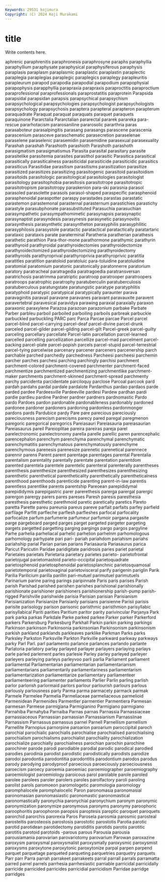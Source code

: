 ```yaml
---
Keywords: 29531 kojimura
Copyright: (C) 2024 Koji Murakami
---
```


# title

Write contents here.



aphrenic paraphrenitis paraphronesis paraphrosyne paraphs paraphyllia paraphyllium
paraphysate paraphysical paraphysiferous paraphysis paraplasis paraplasm paraplasmic paraplastic paraplastin paraplectic
paraplegia paraplegias paraplegic paraplegics paraplegy parapleuritis parapleurum parapod parapodia parapodial
parapodium parapophysial parapophysis parapphyllia parapraxia parapraxis paraproctitis paraproctium paraprofessional paraprofessionals
paraprostatitis paraprotein Parapsida parapsidal parapsidan parapsis parapsychical parapsychism parapsychological parapsychologies
parapsychologist parapsychologists parapsychology parapsychosis paraptera parapteral parapteron parapterum paraquadrate Paraquat
paraquat paraquats paraquet paraquets paraquinone Pararctalia Pararctalian pararectal pararek parareka
para-rescue pararhotacism pararosaniline pararosolic pararthria paras parasaboteur parasalpingitis parasang parasangs
parascene parascenia parascenium parasceve paraschematic parasecretion paraselenae paraselene paraselenic parasemidin
parasemidine parasexual parasexuality Parashah parashah Parashioth parashioth Parashoth parashoth parasigmatism
parasigmatismus Parasita parasital parasitary parasite parasitelike parasitemia parasites parasithol parasitic
Parasitica parasitical parasitically parasiticalness parasiticidal parasiticide parasiticidic parasitics parasiticus Parasitidae
parasitism parasitisms parasitization parasitize parasitized parasitizes parasitizing parasitogenic parasitoid parasitoidism
parasitoids parasitologic parasitological parasitologies parasitologist parasitology parasitophobia parasitosis parasitotrope parasitotropic
parasitotropism parasitotropy paraskenion para-ski parasnia parasol parasoled parasolette parasols parasol-shaped
paraspecific parasphenoid parasphenoidal paraspotter paraspy parastades parastas parastatic parastemon parastemonal
parasternal parasternum parastichies parastichy parastyle parasubphonate parasubstituted Parasuchia parasuchian parasympathetic
parasympathomimetic parasynapsis parasynaptic parasynaptist parasyndesis parasynesis parasynetic parasynovitis parasynthesis parasynthetic
parasyntheton parasyphilis parasyphilitic parasyphilosis parasystole paratactic paratactical paratactically paratartaric parataxic
parataxis parate paraterminal Paratheria paratherian parathesis parathetic parathion Para-thor-mone parathormone
parathymic parathyrin parathyroid parathyroidal parathyroidectomies parathyroidectomize parathyroidectomized parathyroidectomizing parathyroidectomy parathyroids
parathyroprival parathyroprivia parathyroprivic paratitla paratitles paratitlon paratoloid paratoluic para-toluidine paratoluidine
paratomial paratomium paratonic paratonically paratonnerre paratorium paratory paratracheal paratragedia paratragoedia
paratransversan paratrichosis paratrimma paratriptic paratroop paratrooper paratroopers paratroops paratrophic paratrophy
paratuberculin paratuberculosis paratuberculous paratungstate paratungstic paratype paratyphlitis paratyphoid paratypic paratypical
paratypically paraunter parava paravaginitis paravail paravane paravanes paravant paravauxite paravent
paravertebral paravesical paravidya parawing paraxial paraxially paraxon paraxonic paraxylene Parazoa
parazoan parazonium parbake Parbate Parber parbleu parboil parboiled parboiling parboils
parbreak parbuckle parbuckled parbuckling PARC parc Parca Parcae parcae Parcel
parcel parcel-blind parcel-carrying parcel-deaf parcel-divine parcel-drunk parceled parcel-gilder parcel-gilding parcel-gilt
Parcel-greek parcel-guilty parceling parcellary parcellate Parcel-latin parcellation parcel-learned parcelled parcelling
parcellization parcellize parcel-mad parcelment parcel-packing parcel-plate parcel-popish parcels parcel-stupid parcel-terrestrial
parcel-tying parcelwise parcenary parcener parceners parcenership parch parchable parched parchedly
parchedness Parcheesi parcheesi parchemin parcher parches parchesi parching parchingly parchisi
parchment parchment-colored parchment-covered parchmenter parchment-faced parchmentize parchmentized parchmentizing parchmentlike parchment-maker
parchments parchment-skinned parchment-spread parchmenty parchy parcidenta parcidentate parciloquy parclose Parcoal
parcook pard pardah pardahs pardal pardale pardalote Pardanthus pardao pardaos
parde parded pardee Pardeesville Pardeeville pardesi Pardew pardhan pardi pardie
pardieu pardine Pardner pardner pardners pardnomastic Pardo pardo Pardoes pardon
pardonable pardonableness pardonably pardoned pardonee pardoner pardoners pardoning pardonless pardonmonger
pardons pards Pardubice pardy Pare pare parecious pareciously pareciousness parecism
parecisms parecy pared paregal paregmenon paregoric paregorical paregorics Pareiasauri Pareiasauria
pareiasaurian Pareiasaurus pareil Pareioplitae pareira pareiras pareja parel parelectronomic parelectronomy
parella parelle parellic paren parencephalic parencephalon parenchym parenchyma parenchymal parenchymatic
parenchymatitis parenchymatous parenchymatously parenchyme parenchymous parenesis parenesize parenetic parenetical parennece
parennir parens Parent parent parentage parentages parental Parentalia parentalism parentality
parentally parentate parentation parentdom parented parentela parentele parentelic parenteral parenterally
parentheses parenthesis parenthesize parenthesized parenthesizes parenthesizing parenthetic parenthetical parentheticality parenthetically
parentheticalness parenthood parenthoods parenticide parenting parent-in-law parentis parentless parentlike parents
parentship Pareoean parepididymal parepididymis parepigastric parer parerethesis parerga parergal parergic
parergon parergy parers pares pareses Paresh paresis paresthesia paresthesis paresthetic
parethmoid paretic paretically paretics Pareto paretta Parette pareu pareunia pareus
pareve parfait parfaits parfey parfield parfilage Parfitt parfleche parflesh parfleshes
parfocal parfocality parfocalize parfum parfumerie parfumeur parfumoir pargana pargasite parge
pargeboard parged parges parget pargeted pargeter pargeting pargets pargetted pargetting
parging pargings pargo pargos pargyline Parhe parhelia parheliacal parhelic parhelion
parhelnm parhomologous parhomology parhypate pari pari- pariah pariahdom pariahism pariahs
pariahship parial Parian parian parians Pariasauria Pariasaurus parica Paricut Paricutin
Paridae paridigitate paridrosis paries pariet parietal Parietales parietals Parietaria parietary
parietes parieto- parietofrontal parietojugal parietomastoid parieto-occipital parietoquadrate parietosphenoid parietosphenoidal parietosplanchnic
parietosquamosal parietotemporal parietovaginal parietovisceral parify parigenin pariglin Parik Parilia Parilicium
parilla parillin pari-mutuel parimutuel parimutuels Parinarium parine paring parings paripinnate
Paris paris parises Parish parish Parishad parished parishen parishes parishional
parishionally parishionate parishioner parishioners parishionership parish-pump parish-rigged Parishville parishwide parisia
Parisian parisian Parisianism Parisianization Parisianize Parisianly parisians parisienne Parisii parisis
parisite parisology parison parisonic paristhmic paristhmion parisyllabic parisyllabical Pariti parities
Paritium paritor parity parivincular Parjanya Park park parka parkas Parkdale
Parke parked parkee Parker parker Parkerford parkers Parkersburg Parkesburg Parkhall
Parkin parkin parking parkings Parkinson parkinson Parkinsonia parkinsonian Parkinsonism parkinsonism
parkish parkland parklands parkleaves parklike Parkman Parks parks Parksley Parkston
Parksville Parkton Parkville parkward parkway parkways parky Parl Parl. parl
parlamento parlance parlances parlando parlante Parlatoria parlatory parlay parlayed parlayer
parlayers parlaying parlays parle parled parlement parles parlesie Parley parley
parleyed parleyer parleyers parleying parleys parleyvoo parli parlia Parliament parliament
parliamental Parliamentarian parliamentarian parliamentarianism parliamentarians parliamentarily parliamentariness parliamentarism parliamentarization parliamentarize
parliamentary parliamenteer parliamenteering parliamenter parliaments Parlier Parlin parling parlish parlor
parlorish parlormaid parlors parlour parlourish parlours parlous parlously parlousness parly
Parma parma parmacety parmack parmak Parmele Parmelee Parmelia Parmeliaceae parmeliaceous
parmelioid Parmenidean Parmenides Parmentier parmentier Parmentiera Parmesan parmesan Parmese parmigiana
Parmigianino Parmigiano parmigiano Parnahiba Parnahyba Parnaiba Parnas parnas Parnassia Parnassiaceae
parnassiaceous Parnassian parnassian Parnassianism Parnassiinae Parnassism Parnassus parnassus parnel Parnell
Parnellism parnellism Parnellite Parnopius parnorpine paroarion paroarium paroccipital paroch parochial
parochialic parochialis parochialise parochialised parochialising parochialism parochialisms parochialist parochiality parochialization
parochialize parochially parochialness parochian parochin parochine parochiner parode parodi parodiable
parodial parodic parodical parodied parodies parodinia parodist parodistic parodistically parodists
parodize parodoi parodontia parodontitia parodontitis parodontium parodos parodus parody parodying
parodyproof paroecious paroeciously paroeciousness paroecism paroecy paroemia paroemiac paroemiographer paroemiography
paroemiologist paroemiology paroicous parol parolable parole paroled parolee parolees paroler
parolers paroles parolfactory paroli paroling parolist parols paromoeon paromologetic paromologia
paromology paromphalocele paromphalocelic Paron paronomasia paronomasial paronomasian paronomasiastic paronomastic paronomastical
paronomastically paronychia paronychial paronychium paronym paronymic paronymization paronymize paronymous paronyms
paronymy paroophoric paroophoritis paroophoron paropsis paroptesis paroptic paroquet paroquets parorchid
parorchis parorexia Paros Parosela parosmia parosmic parosteal parosteitis parosteosis parostosis
parostotic parostotis Parotia parotic parotid parotidean parotidectomy parotiditis parotids parotis
parotitic parotitis parotoid parotoids -parous parous Parousia parousia parousiamania parovarian
parovariotomy parovarium Parowan paroxazine paroxysm paroxysmal paroxysmalist paroxysmally paroxysmic paroxysmist
paroxysms paroxytone paroxytonic paroxytonize parpal parpen parpend parquet parquetage parqueted
parqueting parquetries parquetry parquets Parr parr Parra parrah parrakeet parrakeets
parral parrall parrals parramatta parred parrel parrels parrhesia parrhesiastic parriable
parricidal parricidally parricide parricided parricides parricidial parricidism Parridae parridge parridges
